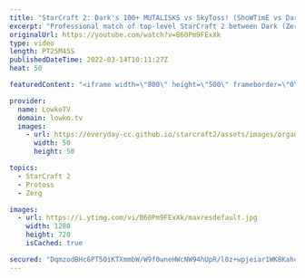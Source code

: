 ```yaml
---
title: "StarCraft 2: Dark's 100+ MUTALISKS vs SkyToss! (ShoWTimE vs Dark)"
excerpt: "Professional match of top-level StarCraft 2 between Dark (Zerg) and ShoWTimE (Protoss). While the Protoss opens up with a normal SkyToss focused army, Dark takes an entirely different approach than what is considered normal, but massing Mutalisks and Corruptor together.  New StarCraft 2 multiplayer balance"
originalUrl: https://youtube.com/watch?v=B60Pm9FExXk
type: video
length: PT25M45S
publishedDateTime: 2022-03-14T10:11:27Z
heat: 50

featuredContent: "<iframe width=\"800\" height=\"500\" frameborder=\"0\" src=\"https://www.youtube.com/embed/B60Pm9FExXk\" allow=\"accelerometer; autoplay; encrypted-media; gyroscope; picture-in-picture\" allowfullscreen></iframe>"

provider:
  name: LowkoTV
  domain: lowko.tv
  images:
    - url: https://everyday-cc.github.io/starcraft2/assets/images/organizations/lowko.tv-50x50.jpg
      width: 50
      height: 50

topics:
  - StarCraft 2
  - Protoss
  - Zerg

images:
  - url: https://i.ytimg.com/vi/B60Pm9FExXk/maxresdefault.jpg
    width: 1280
    height: 720
    isCached: true

secured: "DqmzodBHc6PT5OiKTXmmbW/W9f0wneHWcNW94hUpR/l0z+wpjeiar1WK8KahcKeE3gXhKqlsnCLqVzmwejk5TGiOhPLSdDpO6dI2weqLFGncqfkkTImZZszyRiWumzoR/UP4h5w13YF8A1NnpDUefETZDpL+29IxPI/qo/4NwgMPhOGb3dYrW9clCYfA0X60RMxZNFhGroHFpimh3OZgj3F7xWxFGG4UBx9BakRRiaxChllI9Hc8DfYkVQx89wCKS+1B1FefvXeec3zvkitVp72LqlnXXRTmhxf6wUNnFGGUktk9UCIAe19GlWzUm7P8aPS0GAjZR2M/hbZyg3pqoKQYUnnR7xPZhV7F7Y1DHajtIVL6EPygbTOJp9j58nkwQ+A3k/rdSP+7jtIFRIoIKT2OALfAx4zV+3ndo+EmXA8=;Nq1PN6ITc+FxZ7uqY99TAA=="
---
```


